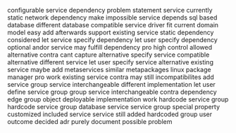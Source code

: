 configurable service dependency problem statement service currently static network dependency make impossible service depends sql based database different database compatible service driver fit current domain model easy add afterwards support existing service static dependency considered let service specify dependency let user specify dependency optional andor service may fulfill dependency pro high control allowed alternative contra cant capture alternative specify service compatible alternative different service let user specify service alternative existing service maybe add metaservices similar metapackages linux package manager pro work existing service contra may still incompatibilites add service group service interchangeable different implementation let user define service group group service interchangeable contra dependency edge group object deployable implementation work hardcode service group hardcode service group database service service group special property customized included service service still added hardcoded group user outcome decided adr purely document possible problem